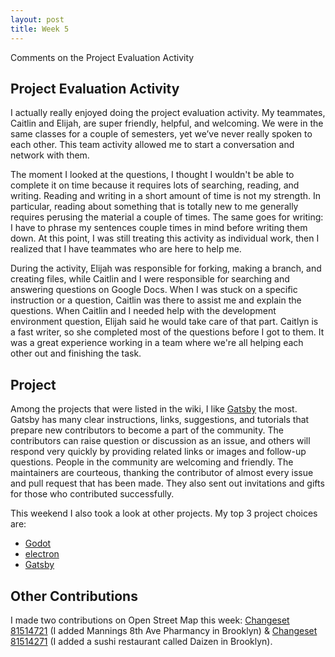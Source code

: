 ```yaml
---
layout: post
title: Week 5
---
```


Comments on the Project Evaluation Activity

Project Evaluation Activity
---

I actually really enjoyed doing the project evaluation activity. My teammates, Caitlin and Elijah, are super friendly, helpful, and welcoming. We were in the same classes for a couple of semesters, yet we’ve never really spoken to each other. This team activity allowed me to start a conversation and network with them. 

The moment I looked at the questions, I thought I wouldn't be able to complete it on time because it requires lots of searching, reading, and writing. Reading and writing in a short amount of time is not my strength. In particular, reading about something that is totally new to me generally requires perusing the material a couple of times. The same goes for writing: I have to phrase my sentences couple times in mind before writing them down. At this point, I was still treating this activity as individual work, then I realized that I have teammates who are here to help me.

During the activity, Elijah was responsible for forking, making a branch, and creating files, while Caitlin and I were responsible for searching and answering questions on Google Docs. When I was stuck on a specific instruction or a question, Caitlin was there to assist me and explain the questions. When Caitlin and I needed help with the development environment question, Elijah said he would take care of that part. Caitlyn is a fast writer, so she completed most of the questions before I got to them. It was a great experience working in a team where we're all helping each other out and finishing the task.


Project
---
Among the projects that were listed in the wiki, I like [Gatsby](https://www.gatsbyjs.org/) the most. Gatsby has many clear instructions, links, suggestions, and tutorials that prepare new contributors to become a part of the community. The contributors can raise question or discussion as an issue, and others will respond very quickly by providing related links or images and follow-up questions. People in the community are welcoming and friendly. The maintainers are courteous, thanking the contributor of almost every issue and pull request that has been made. They also sent out invitations and gifts for those who contributed successfully. 

This weekend I also took a look at other projects. My top 3 project choices are:

- [Godot](https://github.com/godotengine/godot/labels/junior%20job)
- [electron](https://github.com/electron/electron/issues/22379)
- [Gatsby](https://www.gatsbyjs.org/)


Other Contributions
---
I made two contributions on Open Street Map this week: [Changeset 81514721](https://www.openstreetmap.org/changeset/81514721) (I added Mannings 8th Ave Pharmancy in Brooklyn) & [Changeset 81514271](https://www.openstreetmap.org/changeset/81514271) (I added a sushi restaurant called Daizen in Brooklyn).
